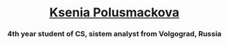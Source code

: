 <!--### Hi there, I'm Ksenia 👋
4th year student of CS, beginner system analyst from Volgograd, Russia-->

<h1 align="center"> <a href="https://daniilshat.ru/" target="_blank">Ksenia Polusmackova</a> 
<!--<img src="https://github.com/blackcater/blackcater/raw/main/images/Hi.gif" height="32"/></h1> -->
<h3 align="center">4th year student of CS, sistem analyst from Volgograd, Russia</h3>


<!--
**AnUuema/AnUuema** is a ✨ _special_ ✨ repository because its `README.md` (this file) appears on your GitHub profile.

Here are some ideas to get you started:

- 🔭 I’m currently working on ...
- 🌱 I’m currently learning ...
- 👯 I’m looking to collaborate on ...
- 🤔 I’m looking for help with ...
- 💬 Ask me about ...
- 📫 How to reach me: ...
- 😄 Pronouns: ...
- ⚡ Fun fact: ...
-->
